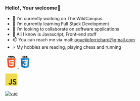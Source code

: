 ### Hello!, Your welcome👋

- 🔭 I’m currently working on The WildCampus
- 🌱 I’m currently learning Full Stack Development
- 👯 I’m looking to collaborate on software applications
- 💬 All I know is Javascript, Front-end stuff
- 📫 You can reach me via mail: oguejioforrichard@gmail.com
- ⚡ My hobbies are reading, playing chess and running
<p align="left">
    <a href="https://www.w3.org/html/" target="_blank"> <img src="https://raw.githubusercontent.com/devicons/devicon/master/icons/html5/html5-original-wordmark.svg" alt="html5" width="40" height="40"/> </a>
    <a href="https://www.w3schools.com/css/" target="_blank"> <img src="https://raw.githubusercontent.com/devicons/devicon/master/icons/css3/css3-original-wordmark.svg" alt="css3" width="40" height="40"/> </a>

  <a href="https://developer.mozilla.org/en-US/docs/Web/JavaScript" target="_blank"> <img src="https://raw.githubusercontent.com/devicons/devicon/master/icons/javascript/javascript-original.svg" alt="javascript" width="40" height="40"/> </a>
  
  <a href="https://www.w3schools.com/whatis/whatis_vue.asp" target="_blank">
 <img src="https://cdn.jsdelivr.net/gh/devicons/devicon/icons/vuejs/vuejs-original.svg" alt="vue" width="40" height="40"/>
          </a>
    </p>
